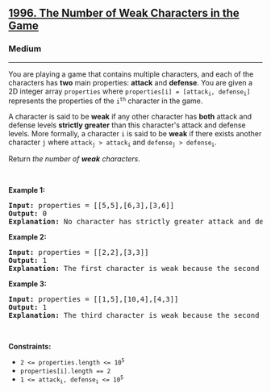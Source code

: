 <h2><a href="https://leetcode.com/problems/the-number-of-weak-characters-in-the-game/">1996. The Number of Weak Characters in the Game</a></h2><h3>Medium</h3><hr><div style="user-select: auto;" data-read-aloud-multi-block="true"><p style="user-select: auto;">You are playing a game that contains multiple characters, and each of the characters has <strong style="user-select: auto;">two</strong> main properties: <strong style="user-select: auto;">attack</strong> and <strong style="user-select: auto;">defense</strong>. You are given a 2D integer array <code style="user-select: auto;">properties</code> where <code style="user-select: auto;">properties[i] = [attack<sub style="user-select: auto;">i</sub>, defense<sub style="user-select: auto;">i</sub>]</code> represents the properties of the <code style="user-select: auto;">i<sup style="user-select: auto;">th</sup></code> character in the game.</p>

<p style="user-select: auto;">A character is said to be <strong style="user-select: auto;">weak</strong> if any other character has <strong style="user-select: auto;">both</strong> attack and defense levels <strong style="user-select: auto;">strictly greater</strong> than this character's attack and defense levels. More formally, a character <code style="user-select: auto;">i</code> is said to be <strong style="user-select: auto;">weak</strong> if there exists another character <code style="user-select: auto;">j</code> where <code style="user-select: auto;">attack<sub style="user-select: auto;">j</sub> &gt; attack<sub style="user-select: auto;">i</sub></code> and <code style="user-select: auto;">defense<sub style="user-select: auto;">j</sub> &gt; defense<sub style="user-select: auto;">i</sub></code>.</p>

<p style="user-select: auto;">Return <em style="user-select: auto;">the number of <strong style="user-select: auto;">weak</strong> characters</em>.</p>

<p style="user-select: auto;">&nbsp;</p>
<p style="user-select: auto;"><strong style="user-select: auto;">Example 1:</strong></p>

<pre style="user-select: auto;"><strong style="user-select: auto;">Input:</strong> properties = [[5,5],[6,3],[3,6]]
<strong style="user-select: auto;">Output:</strong> 0
<strong style="user-select: auto;">Explanation:</strong> No character has strictly greater attack and defense than the other.
</pre>

<p style="user-select: auto;"><strong style="user-select: auto;">Example 2:</strong></p>

<pre style="user-select: auto;"><strong style="user-select: auto;">Input:</strong> properties = [[2,2],[3,3]]
<strong style="user-select: auto;">Output:</strong> 1
<strong style="user-select: auto;">Explanation:</strong> The first character is weak because the second character has a strictly greater attack and defense.
</pre>

<p style="user-select: auto;"><strong style="user-select: auto;">Example 3:</strong></p>

<pre style="user-select: auto;"><strong style="user-select: auto;">Input:</strong> properties = [[1,5],[10,4],[4,3]]
<strong style="user-select: auto;">Output:</strong> 1
<strong style="user-select: auto;">Explanation:</strong> The third character is weak because the second character has a strictly greater attack and defense.
</pre>

<p style="user-select: auto;">&nbsp;</p>
<p style="user-select: auto;"><strong style="user-select: auto;">Constraints:</strong></p>

<ul style="user-select: auto;">
	<li style="user-select: auto;"><code style="user-select: auto;">2 &lt;= properties.length &lt;= 10<sup style="user-select: auto;">5</sup></code></li>
	<li style="user-select: auto;"><code style="user-select: auto;">properties[i].length == 2</code></li>
	<li style="user-select: auto;"><code style="user-select: auto;">1 &lt;= attack<sub style="user-select: auto;">i</sub>, defense<sub style="user-select: auto;">i</sub> &lt;= 10<sup style="user-select: auto;">5</sup></code></li>
</ul>
</div>